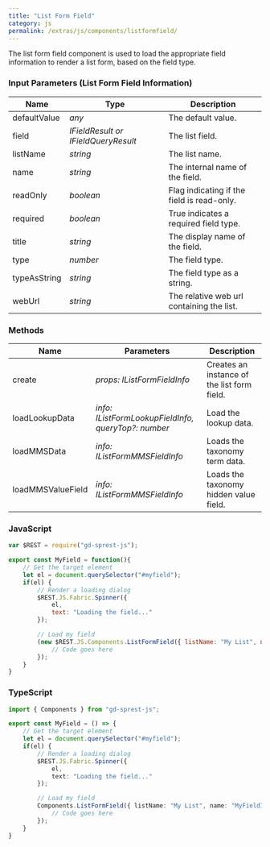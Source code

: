 ```yaml
---
title: "List Form Field"
category: js
permalink: /extras/js/components/listformfield/
---
```

The list form field component is used to load the appropriate field information to render a list form, based on the field type.
### Input Parameters (List Form Field Information)

| Name | Type | Description |
| --- | --- | --- |
| defaultValue | _any_ | The default value.
| field | _IFieldResult or IFieldQueryResult_ | The list field.
| listName | _string_ | The list name.
| name | _string_ | The internal name of the field.
| readOnly | _boolean_ | Flag indicating if the field is read-only.
| required | _boolean_ | True indicates a required field type.
| title | _string_ | The display name of the field.
| type | _number_ | The field type.
| typeAsString | _string_ | The field type as a string.
| webUrl | _string_ | The relative web url containing the list.

### Methods

| Name | Parameters | Description |
| --- | --- | --- |
| create | _props: IListFormFieldInfo_ | Creates an instance of the list form field. |
| loadLookupData | _info: IListFormLookupFieldInfo, queryTop?: number_ | Load the lookup data. |
| loadMMSData | _info: IListFormMMSFieldInfo_ | Loads the taxonomy term data. |
| loadMMSValueField | _info: IListFormMMSFieldInfo_ | Loads the taxonomy hidden value field. |

### JavaScript
```js
var $REST = require("gd-sprest-js");

export const MyField = function(){
    // Get the target element
    let el = document.querySelector("#myfield");
    if(el) {
        // Render a loading dialog
        $REST.JS.Fabric.Spinner({
            el,
            text: "Loading the field..."
        });

        // Load my field
        (new $REST.JS.Components.ListFormField({ listName: "My List", name: "MyFieldInternalName" })).then(function(fieldInfo) {
            // Code goes here
        });
    }
}
```

### TypeScript

```ts
import { Components } from "gd-sprest-js";

export const MyField = () => {
    // Get the target element
    let el = document.querySelector("#myfield");
    if(el) {
        // Render a loading dialog
        $REST.JS.Fabric.Spinner({
            el,
            text: "Loading the field..."
        });

        // Load my field
        Components.ListFormField({ listName: "My List", name: "MyFieldInternalName" }).then(fieldInfo => {
            // Code goes here
        });
    }
}
```